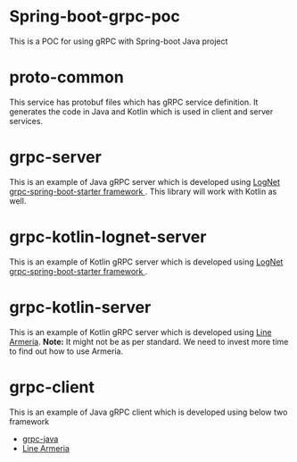 # Spring-boot-grpc-poc
This is a POC for using gRPC with Spring-boot Java project

# proto-common
This service has protobuf files which has gRPC service definition.
It generates the code in Java and Kotlin which is used in client and server services.


# grpc-server
This is an example of Java gRPC server which is developed using [LogNet grpc-spring-boot-starter framework ](https://github.com/LogNet/grpc-spring-boot-starter).
This library will work with Kotlin as well.

# grpc-kotlin-lognet-server
This is an example of Kotlin gRPC server which is developed using [LogNet grpc-spring-boot-starter framework ](https://github.com/LogNet/grpc-spring-boot-starter).

# grpc-kotlin-server
This is an example of Kotlin gRPC server which is developed using [Line Armeria](https://armeria.dev/docs/server-grpc).
**Note:** It might not be as per standard. We need to invest more time to find out how to use Armeria.

# grpc-client
This is an example of Java gRPC client which is developed using below two framework
- [grpc-java](https://github.com/grpc/grpc-java)
- [Line Armeria](https://armeria.dev/docs/server-grpc)
